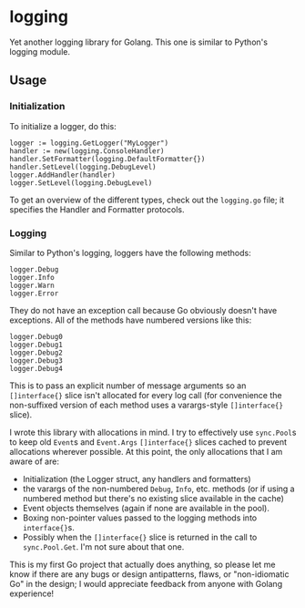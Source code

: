 # logging
Yet another logging library for Golang.  This one is similar to Python's logging module.

## Usage

### Initialization

To initialize a logger, do this:

```
logger := logging.GetLogger("MyLogger")
handler := new(logging.ConsoleHandler)
handler.SetFormatter(logging.DefaultFormatter{})
handler.SetLevel(logging.DebugLevel)
logger.AddHandler(handler)
logger.SetLevel(logging.DebugLevel)
```

To get an overview of the different types, check out the `logging.go` file; it specifies the Handler and Formatter protocols.

### Logging

Similar to Python's logging, loggers have the following methods:
```
logger.Debug
logger.Info
logger.Warn
logger.Error
```
They do not have an exception call because Go obviously doesn't have exceptions.  All of the methods have numbered versions like this:
```
logger.Debug0
logger.Debug1
logger.Debug2
logger.Debug3
logger.Debug4
```
This is to pass an explicit number of message arguments so an `[]interface{}` slice isn't allocated for every log call (for convenience the non-suffixed version of each method uses a varargs-style `[]interface{}` slice).

I wrote this library with allocations in mind.  I try to effectively use `sync.Pool`s to keep old `Event`s and `Event.Args` `[]interface{}` slices cached to prevent allocations wherever possible.  At this point, the only allocations that I am aware of are:
- Initialization (the Logger struct, any handlers and formatters)
- the varargs of the non-numbered `Debug`, `Info`, etc. methods (or if using a numbered method but there's no existing slice available in the cache)
- Event objects themselves (again if none are available in the pool).
- Boxing non-pointer values passed to the logging methods into `interface{}`s.
- Possibly when the `[]interface{}` slice is returned in the call to `sync.Pool.Get`. I'm not sure about that one.

This is my first Go project that actually does anything, so please let me know if there are any bugs or design antipatterns, flaws, or "non-idiomatic Go" in the design; I would appreciate feedback from anyone with Golang experience!
